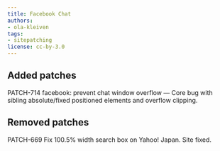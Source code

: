 ```yaml
---
title: Facebook Chat
authors:
- ola-kleiven
tags:
- sitepatching
license: cc-by-3.0
---
```


## Added patches

PATCH-714 facebook: prevent chat window overflow — Core bug with sibling absolute/fixed positioned elements and overflow clipping.

## Removed patches

PATCH-669 Fix 100.5% width search box on Yahoo! Japan. Site fixed.
